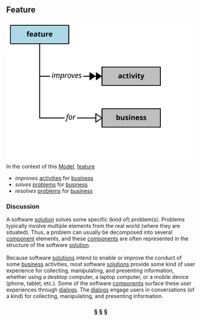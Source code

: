 ## Feature

<img src="feature.svg?raw=true" align="right"/>

In the context of this [Model](model.md), [feature](https://github.com/nikboyd/Syntopica/blob/master/sample-domain/feature.md)

* <i>improves</i> [activities](https://github.com/nikboyd/Syntopica/blob/master/sample-domain/activity.md) for [business](https://github.com/nikboyd/Syntopica/blob/master/sample-domain/business.md)
* <i>solves</i> [problems](https://github.com/nikboyd/Syntopica/blob/master/sample-domain/problem.md) for [business](https://github.com/nikboyd/Syntopica/blob/master/sample-domain/business.md)
* <i>resolves</i> [problems](https://github.com/nikboyd/Syntopica/blob/master/sample-domain/problem.md) for [business](https://github.com/nikboyd/Syntopica/blob/master/sample-domain/business.md)

### Discussion

A software [solution](https://github.com/nikboyd/Syntopica/blob/master/sample-domain/solution.md) solves some specific (kind of) problem(s).
Problems typically involve multiple elements from the real world (where they are situated).
Thus, a problem can usually be decomposed into several [component](https://github.com/nikboyd/Syntopica/blob/master/sample-domain/component.md) elements,
and these [components](https://github.com/nikboyd/Syntopica/blob/master/sample-domain/component.md) are often represented in the structure of the software [solution](https://github.com/nikboyd/Syntopica/blob/master/sample-domain/solution.md).<br/><br/>Because software [solutions](https://github.com/nikboyd/Syntopica/blob/master/sample-domain/solution.md) intend to enable or improve the conduct of some [business](https://github.com/nikboyd/Syntopica/blob/master/sample-domain/business.md) activities,
most software [solutions](https://github.com/nikboyd/Syntopica/blob/master/sample-domain/solution.md) provide some kind of user experience for collecting, manipulating, and
presenting information, whether using a desktop computer, a laptop computer, or a mobile device
(phone, tablet, etc.). Some of the software [components](https://github.com/nikboyd/Syntopica/blob/master/sample-domain/component.md) surface these user experiences through [dialogs](https://github.com/nikboyd/Syntopica/blob/master/sample-domain/dialog.md).
The [dialogs](https://github.com/nikboyd/Syntopica/blob/master/sample-domain/dialog.md) engage users in conversations (of a kind) for collecting, manipulating, and presenting information.


<h3 align="center"><b>&sect; &sect; &sect;</b></h3>
